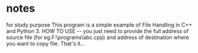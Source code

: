 # notes
for study purpose
This program is a simple example of File Handling in C++ and Python 3.
HOW TO USE --
you just need to provide the full address of source file (for eg.F:\programs\abc.cpp) and address of destination where you want to copy file.
That's it...

